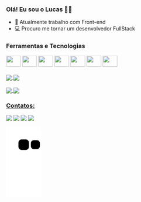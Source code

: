 ### Olá! Eu sou o Lucas 👋😀


- 🌱 Atualmente trabalho com Front-end
- :computer: Procuro me tornar um desenvolvedor FullStack

### Ferramentas e Tecnologias
<div>
  <img height="30" width="40" src="https://cdn.jsdelivr.net/gh/devicons/devicon/icons/react/react-original.svg" />
  <img height="30" width="40" src="https://cdn.jsdelivr.net/gh/devicons/devicon/icons/vuejs/vuejs-original.svg" />
  <img height="30" width="40" src="https://cdn.jsdelivr.net/gh/devicons/devicon/icons/nodejs/nodejs-original.svg" />
  <img height="30" width="40" src="https://cdn.jsdelivr.net/gh/devicons/devicon/icons/javascript/javascript-original.svg" />
  <img height="30" width="40" src="https://cdn.jsdelivr.net/gh/devicons/devicon/icons/docker/docker-original.svg" />
  <img height="30" width="40" src="https://cdn.jsdelivr.net/gh/devicons/devicon/icons/github/github-original.svg" />
  <img height="30" width="40" src="https://cdn.jsdelivr.net/gh/devicons/devicon/icons/git/git-original.svg" />
</div>

<br>

<div>
  <a href="https://github.com/LucasLyra01">
  <img align="center" height="180em" src="https://github-readme-stats.vercel.app/api?username=LucasLyra01&show_icons=true&theme=dracula&include_all_commits=true&count_private=true"/>
  <img align="center" height="180em" src="https://github-readme-stats.vercel.app/api/top-langs/?username=LucasLyra01&layout=compact&langs_count=7&theme=dracula"/>
</div>
<br>
  
<div style="align: center;">
  <img align="center" src="http://github-readme-streak-stats.herokuapp.com?user=LucasLyra01&theme=dracula&hide_border=true&date_format=n%2Fj%5B%2FY%5D&locale=pt-br&border=49DD22"/>
  <img align="center" src="https://github-profile-summary-cards.vercel.app/api/cards/profile-details?username=LucasLyra01&theme=vue" />
</div>
  
<!-- [![GitHub Streak](http://github-readme-streak-stats.herokuapp.com?user=LucasLyra01&theme=dracula&hide_border=true&date_format=n%2Fj%5B%2FY%5D&locale=pt-br&border=49DD22)](https://git.io/streak-stats)
![](https://github-profile-summary-cards.vercel.app/api/cards/profile-details?username=LucasLyra01&theme=vue) -->

### Contatos:
  
<div> 
  
  <a href = "mailto:lucaslyra8@gmail.com"><img src="https://img.shields.io/badge/Gmail-D14836?style=for-the-badge&logo=gmail&logoColor=white" target="_blank"></a>
  <a href="https://www.linkedin.com/in/lucas-lyra-2b058b164/" target="_blank"><img src="https://img.shields.io/badge/-LinkedIn-%230077B5?style=for-the-badge&logo=linkedin&logoColor=white" target="_blank"></a>
  <a href="https://www.tiktok.com/@lyra_lukas" target="_blank"><img src="https://img.shields.io/badge/TikTok-000000?style=for-the-badge&logo=tiktok&logoColor=white" target="_blank"></a>
  <a href="https://www.instagram.com/lyra_lukas/" target="_blank"><img src="https://img.shields.io/badge/-Instagram-%23E4405F?style=for-the-badge&logo=instagram&logoColor=white" target="_blank"></a>

</div>
  
![Snake animation](https://github.com/LucasLyra01/Description/blob/output/github-contribution-grid-snake.svg)
